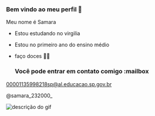 ### Bem vindo ao meu perfil 🤍


Meu nome é Samara

- Estou estudando no virgilia
- Estou no primeiro ano do ensino médio
- faço doces 🍰🧁

  ### Você pode entrar em contato comigo :mailbox

00001135998218sp@al.educacao.sp.gov.br

@samara_232000_

![descrição do gif](https://media1.tenor.com/m/rNCdBEqBKjoAAAAd/sad-cat.gif)

